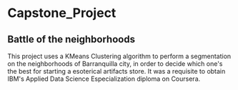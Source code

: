# Capstone_Project
## Battle of the neighborhoods
This project uses a KMeans Clustering algorithm to perform a segmentation on the neighborhoods of Barranquilla city, in order to decide which one's the best for starting
a esoterical artifacts store. It was a requisite to obtain IBM's Applied Data Science Especialization diploma on Coursera.
